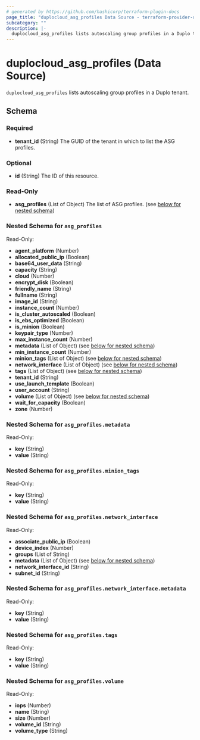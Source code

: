 ```yaml
---
# generated by https://github.com/hashicorp/terraform-plugin-docs
page_title: "duplocloud_asg_profiles Data Source - terraform-provider-duplocloud"
subcategory: ""
description: |-
  duplocloud_asg_profiles lists autoscaling group profiles in a Duplo tenant.
---
```


# duplocloud_asg_profiles (Data Source)

`duplocloud_asg_profiles` lists autoscaling group profiles in a Duplo tenant.



<!-- schema generated by tfplugindocs -->
## Schema

### Required

- **tenant_id** (String) The GUID of the tenant in which to list the ASG profiles.

### Optional

- **id** (String) The ID of this resource.

### Read-Only

- **asg_profiles** (List of Object) The list of ASG profiles. (see [below for nested schema](#nestedatt--asg_profiles))

<a id="nestedatt--asg_profiles"></a>
### Nested Schema for `asg_profiles`

Read-Only:

- **agent_platform** (Number)
- **allocated_public_ip** (Boolean)
- **base64_user_data** (String)
- **capacity** (String)
- **cloud** (Number)
- **encrypt_disk** (Boolean)
- **friendly_name** (String)
- **fullname** (String)
- **image_id** (String)
- **instance_count** (Number)
- **is_cluster_autoscaled** (Boolean)
- **is_ebs_optimized** (Boolean)
- **is_minion** (Boolean)
- **keypair_type** (Number)
- **max_instance_count** (Number)
- **metadata** (List of Object) (see [below for nested schema](#nestedobjatt--asg_profiles--metadata))
- **min_instance_count** (Number)
- **minion_tags** (List of Object) (see [below for nested schema](#nestedobjatt--asg_profiles--minion_tags))
- **network_interface** (List of Object) (see [below for nested schema](#nestedobjatt--asg_profiles--network_interface))
- **tags** (List of Object) (see [below for nested schema](#nestedobjatt--asg_profiles--tags))
- **tenant_id** (String)
- **use_launch_template** (Boolean)
- **user_account** (String)
- **volume** (List of Object) (see [below for nested schema](#nestedobjatt--asg_profiles--volume))
- **wait_for_capacity** (Boolean)
- **zone** (Number)

<a id="nestedobjatt--asg_profiles--metadata"></a>
### Nested Schema for `asg_profiles.metadata`

Read-Only:

- **key** (String)
- **value** (String)


<a id="nestedobjatt--asg_profiles--minion_tags"></a>
### Nested Schema for `asg_profiles.minion_tags`

Read-Only:

- **key** (String)
- **value** (String)


<a id="nestedobjatt--asg_profiles--network_interface"></a>
### Nested Schema for `asg_profiles.network_interface`

Read-Only:

- **associate_public_ip** (Boolean)
- **device_index** (Number)
- **groups** (List of String)
- **metadata** (List of Object) (see [below for nested schema](#nestedobjatt--asg_profiles--network_interface--metadata))
- **network_interface_id** (String)
- **subnet_id** (String)

<a id="nestedobjatt--asg_profiles--network_interface--metadata"></a>
### Nested Schema for `asg_profiles.network_interface.metadata`

Read-Only:

- **key** (String)
- **value** (String)



<a id="nestedobjatt--asg_profiles--tags"></a>
### Nested Schema for `asg_profiles.tags`

Read-Only:

- **key** (String)
- **value** (String)


<a id="nestedobjatt--asg_profiles--volume"></a>
### Nested Schema for `asg_profiles.volume`

Read-Only:

- **iops** (Number)
- **name** (String)
- **size** (Number)
- **volume_id** (String)
- **volume_type** (String)


